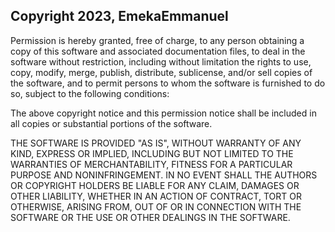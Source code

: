 ## Copyright 2023, EmekaEmmanuel

Permission is hereby granted, free of charge, to any person obtaining a copy of this software and associated documentation files, to deal in the software without restriction, including without limitation the rights to use, copy, modify, merge, publish, distribute, sublicense, and/or sell copies of the software, and to permit persons to whom the software is furnished to do so, subject to the following conditions:

The above copyright notice and this permission notice shall be included in all copies or substantial portions of the software.

THE SOFTWARE IS PROVIDED "AS IS", WITHOUT WARRANTY OF ANY KIND, EXPRESS OR IMPLIED, INCLUDING BUT NOT LIMITED TO THE WARRANTIES OF MERCHANTABILITY, FITNESS FOR A PARTICULAR PURPOSE AND NONINFRINGEMENT. IN NO EVENT SHALL THE AUTHORS OR COPYRIGHT HOLDERS BE LIABLE FOR ANY CLAIM, DAMAGES OR OTHER LIABILITY, WHETHER IN AN ACTION OF CONTRACT, TORT OR OTHERWISE, ARISING FROM, OUT OF OR IN CONNECTION WITH THE SOFTWARE OR THE USE OR OTHER DEALINGS IN THE SOFTWARE.
